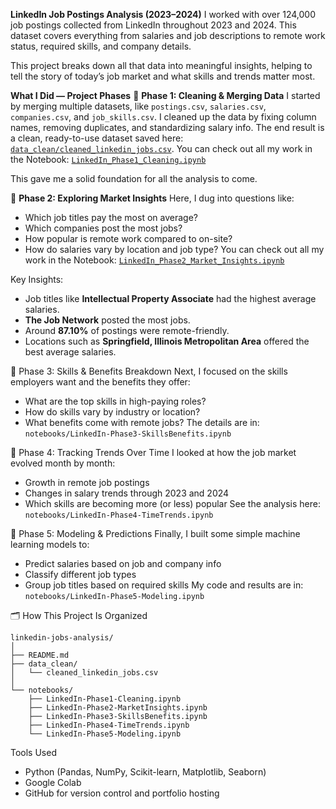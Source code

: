 **LinkedIn Job Postings Analysis (2023–2024)**
I worked with over 124,000 job postings collected from LinkedIn throughout 2023 and 2024. This dataset covers everything from salaries and job descriptions to remote work status, required skills, and company details.

This project breaks down all that data into meaningful insights, helping to tell the story of today’s job market and what skills and trends matter most.


**What I Did — Project Phases**
🔹 **Phase 1: Cleaning & Merging Data**
I started by merging multiple datasets, like `postings.csv`, `salaries.csv`, `companies.csv`, and `job_skills.csv`.  I cleaned up the data by fixing column names, removing duplicates, and standardizing salary info.  The end result is a clean, ready-to-use dataset saved here: [`data_clean/cleaned_linkedin_jobs.csv`](data_clean/cleaned_linkedin_jobs.csv). 
You can check out all my work in the Notebook: [`LinkedIn_Phase1_Cleaning.ipynb`](LinkedIn_Phase1_Cleaning.ipynb)


This gave me a solid foundation for all the analysis to come.


🔹 **Phase 2: Exploring Market Insights**
Here, I dug into questions like:  
- Which job titles pay the most on average?  
- Which companies post the most jobs?  
- How popular is remote work compared to on-site?  
- How do salaries vary by location and job type?
 You can check out all my work in the Notebook: [`LinkedIn_Phase2_Market_Insights.ipynb`](notebooks/LinkedIn_Phase2_Market_Insights.ipynb)

Key Insights:
- Job titles like **Intellectual Property Associate** had the highest average salaries.
- **The Job Network** posted the most jobs.
- Around **87.10%** of postings were remote-friendly.
- Locations such as **Springfield, Illinois Metropolitan Area** offered the best average salaries.
  



🔹 Phase 3: Skills & Benefits Breakdown
Next, I focused on the skills employers want and the benefits they offer:  
- What are the top skills in high-paying roles?  
- How do skills vary by industry or location?  
- What benefits come with remote jobs?
The details are in: `notebooks/LinkedIn-Phase3-SkillsBenefits.ipynb`

  
🔹 Phase 4: Tracking Trends Over Time
I looked at how the job market evolved month by month:  
- Growth in remote job postings  
- Changes in salary trends through 2023 and 2024  
- Which skills are becoming more (or less) popular
See the analysis here: `notebooks/LinkedIn-Phase4-TimeTrends.ipynb`


🔹 Phase 5: Modeling & Predictions
Finally, I built some simple machine learning models to:  
- Predict salaries based on job and company info  
- Classify different job types  
- Group job titles based on required skills
My code and results are in: `notebooks/LinkedIn-Phase5-Modeling.ipynb`


🗂 How This Project Is Organized
```
linkedin-jobs-analysis/
│
├── README.md
├── data_clean/
│   └── cleaned_linkedin_jobs.csv
│
└── notebooks/
    ├── LinkedIn-Phase1-Cleaning.ipynb
    ├── LinkedIn-Phase2-MarketInsights.ipynb
    ├── LinkedIn-Phase3-SkillsBenefits.ipynb
    ├── LinkedIn-Phase4-TimeTrends.ipynb
    └── LinkedIn-Phase5-Modeling.ipynb
```


Tools Used
- Python (Pandas, NumPy, Scikit-learn, Matplotlib, Seaborn)
- Google Colab
- GitHub for version control and portfolio hosting
